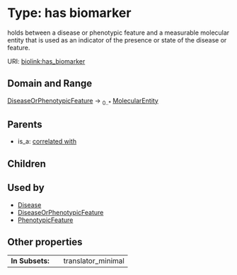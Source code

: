 
# Type: has biomarker


holds between a disease or phenotypic feature and a measurable molecular entity that is used as an indicator of the presence or state of the disease or feature.

URI: [biolink:has_biomarker](https://w3id.org/biolink/vocab/has_biomarker)


## Domain and Range

[DiseaseOrPhenotypicFeature](DiseaseOrPhenotypicFeature.md) ->  <sub>0..*</sub> [MolecularEntity](MolecularEntity.md)

## Parents

 *  is_a: [correlated with](correlated_with.md)

## Children


## Used by

 * [Disease](Disease.md)
 * [DiseaseOrPhenotypicFeature](DiseaseOrPhenotypicFeature.md)
 * [PhenotypicFeature](PhenotypicFeature.md)

## Other properties

|  |  |  |
| --- | --- | --- |
| **In Subsets:** | | translator_minimal |

